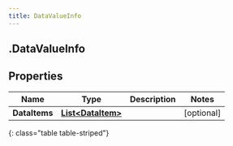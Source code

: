 ```yaml
---
title: DataValueInfo
---
```

## .DataValueInfo

## Properties

|Name | Type | Description | Notes|
|------------ | ------------- | ------------- | -------------|
| **DataItems** | [**List&lt;DataItem&gt;**](DataItem.html) |  | [optional] |
{: class="table table-striped"}


